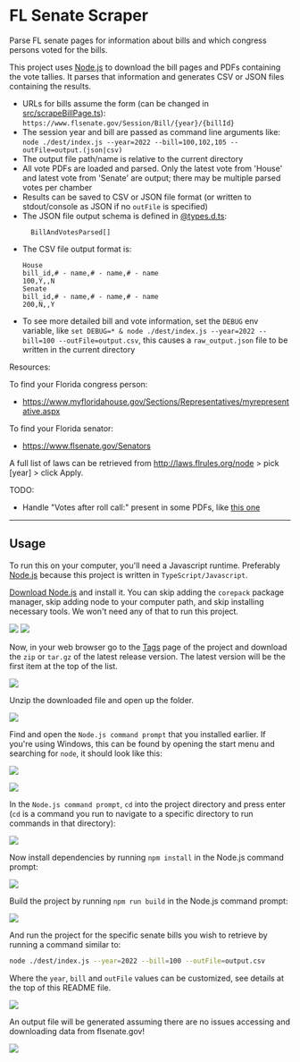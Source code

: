 FL Senate Scraper
==============

Parse FL senate pages for information about bills and which congress persons voted for the bills.

This project uses [Node.js](https://nodejs.org/) to download the bill pages and PDFs containing the vote tallies. It parses that information and generates CSV or JSON files containing the results.
* URLs for bills assume the form (can be changed in [src/scrapeBillPage.ts](src/scrapeBillPage.ts)): `https://www.flsenate.gov/Session/Bill/{year}/{billId}`
* The session year and bill are passed as command line arguments like: `node ./dest/index.js --year=2022 --bill=100,102,105 --outFile=output.(json|csv)`
* The output file path/name is relative to the current directory
* All vote PDFs are loaded and parsed. Only the latest vote from 'House' and latest vote from 'Senate' are output; there may be multiple parsed votes per chamber
* Results can be saved to CSV or JSON file format (or written to stdout/console as JSON if no `outFile` is specified)
* The JSON file output schema is defined in [@types.d.ts](src/%40types.d.ts):
  ```TS
    BillAndVotesParsed[]
  ```
* The CSV file output format is:
  ```CSV
  House
  bill_id,# - name,# - name,# - name
  100,Y,,N
  Senate
  bill_id,# - name,# - name,# - name
  200,N,,Y
  ```
* To see more detailed bill and vote information, set the `DEBUG` env variable, like `set DEBUG=* & node ./dest/index.js --year=2022 --bill=100 --outFile=output.csv`, this causes a `raw_output.json` file to be written in the current directory

Resources:

To find your Florida congress person:
* https://www.myfloridahouse.gov/Sections/Representatives/myrepresentative.aspx

To find your Florida senator:
* https://www.flsenate.gov/Senators

A full list of laws can be retrieved from http://laws.flrules.org/node > pick \[year\] > click Apply.

TODO:
* Handle "Votes after roll call:" present in some PDFs, like [this one](https://www.flsenate.gov/Session/Bill/2022/434/Vote/SenateVote_s00434__018.PDF)

---
## Usage

To run this on your computer, you'll need a Javascript runtime. Preferably [Node.js](https://nodejs.org/) because this project is written in `TypeScript/Javascript`.

[Download Node.js](https://nodejs.org/en/download/) and install it. You can skip adding the `corepack` package manager, skip adding node to your computer path, and skip installing necessary tools. We won't need any of that to run this project.

![](doc/images/node-install-1.png)
![](doc/images/node-install-2.png)

Now, in your web browser go to the [Tags](https://github.com/TeamworkGuy2/fl-senate-scraper/tags) page of the project and download the `zip` or `tar.gz` of the latest release version. The latest version will be the first item at the top of the list.

![](doc/images/gh-tags.png)

Unzip the downloaded file and open up the folder.

![](doc/images/unzipped-proj-folder.png)

Find and open the `Node.js command prompt` that you installed earlier. If you're using Windows, this can be found by opening the start menu and searching for `node`, it should look like this:

![](doc/images/windows-find-node-cmd-prompt.png)

![](doc/images/node-cmd-prompt.png)

In the `Node.js command prompt`, `cd` into the project directory and press enter (`cd` is a command you run to navigate to a specific directory to run commands in that directory):

![](doc/images/navigate-node-cmd-prompt-to-proj-folder.png)

Now install dependencies by running `npm install` in the Node.js command prompt:

![](doc/images/npm-install-start.png)

Build the project by running `npm run build` in the Node.js command prompt:

![](doc/images/npm-install-and-build-success.png)

And run the project for the specific senate bills you wish to retrieve by running a command similar to:
```sh
node ./dest/index.js --year=2022 --bill=100 --outFile=output.csv
```

Where the `year`, `bill` and `outFile` values can be customized, see details at the top of this README file.

![](doc/images/ran-successfully.png)

An output file will be generated assuming there are no issues accessing and downloading data from flsenate.gov!

![](doc/images/results-csv.png)